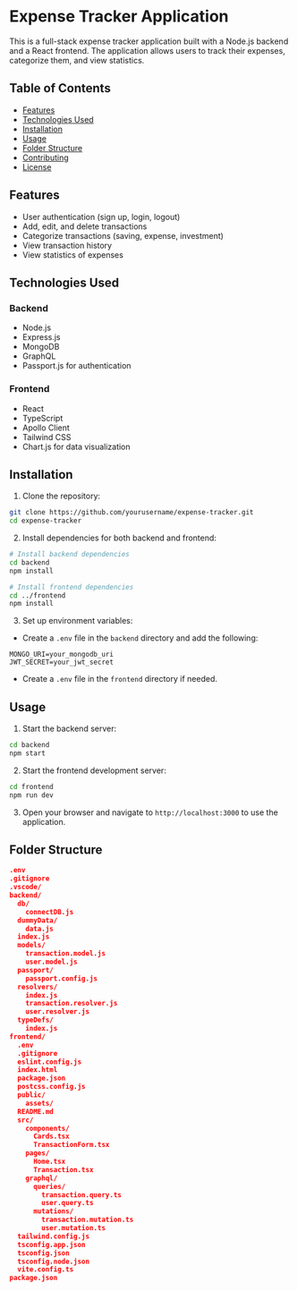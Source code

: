 # Expense Tracker Application

This is a full-stack expense tracker application built with a Node.js backend and a React frontend. The application allows users to track their expenses, categorize them, and view statistics.

## Table of Contents

- [Features](#features)
- [Technologies Used](#technologies-used)
- [Installation](#installation)
- [Usage](#usage)
- [Folder Structure](#folder-structure)
- [Contributing](#contributing)
- [License](#license)

## Features

- User authentication (sign up, login, logout)
- Add, edit, and delete transactions
- Categorize transactions (saving, expense, investment)
- View transaction history
- View statistics of expenses

## Technologies Used

### Backend

- Node.js
- Express.js
- MongoDB
- GraphQL
- Passport.js for authentication

### Frontend

- React
- TypeScript
- Apollo Client
- Tailwind CSS
- Chart.js for data visualization

## Installation

1. Clone the repository:

```sh
git clone https://github.com/yourusername/expense-tracker.git
cd expense-tracker
```

2. Install dependencies for both backend and frontend:

```sh
# Install backend dependencies
cd backend
npm install

# Install frontend dependencies
cd ../frontend
npm install
```

3. Set up environment variables:

- Create a `.env` file in the `backend` directory and add the following:

```env
MONGO_URI=your_mongodb_uri
JWT_SECRET=your_jwt_secret
```

- Create a `.env` file in the `frontend` directory if needed.

## Usage

1. Start the backend server:

```sh
cd backend
npm start
```

2. Start the frontend development server:

```sh
cd frontend
npm run dev
```

3. Open your browser and navigate to `http://localhost:3000` to use the application.

## Folder Structure

```json
.env
.gitignore
.vscode/
backend/
  db/
    connectDB.js
  dummyData/
    data.js
  index.js
  models/
    transaction.model.js
    user.model.js
  passport/
    passport.config.js
  resolvers/
    index.js
    transaction.resolver.js
    user.resolver.js
  typeDefs/
    index.js
frontend/
  .env
  .gitignore
  eslint.config.js
  index.html
  package.json
  postcss.config.js
  public/
    assets/
  README.md
  src/
    components/
      Cards.tsx
      TransactionForm.tsx
    pages/
      Home.tsx
      Transaction.tsx
    graphql/
      queries/
        transaction.query.ts
        user.query.ts
      mutations/
        transaction.mutation.ts
        user.mutation.ts
  tailwind.config.js
  tsconfig.app.json
  tsconfig.json
  tsconfig.node.json
  vite.config.ts
package.json
```
